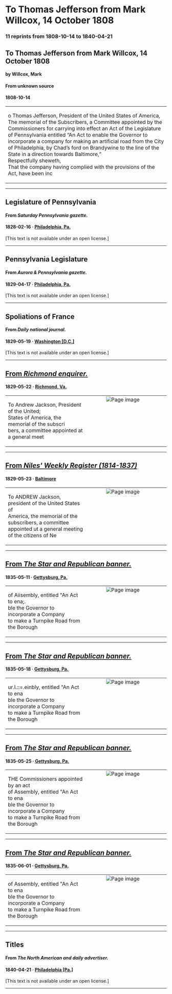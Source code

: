 
# To Thomas Jefferson from Mark Willcox, 14 October 1808

### 11 reprints from 1808-10-14 to 1840-04-21

## To Thomas Jefferson from Mark Willcox, 14 October 1808

#### by Willcox, Mark

#### From unknown source

#### 1808-10-14

<table style="width: 100%;"><tr><td style="width: 50%">

o Thomas Jefferson, President of the United States of America,  
The memorial of the Subscribers, a Committee appointed by the Commissioners for carrying into effect an Act of the Legislature of Pennsylvania entitled “An Act to enable the Governor to incorporate a company for making an artificial road from the City of Philadelphia, by Chad’s ford on Brandywine to the line of the State in a direction towards Baltimore,”  
Respectfully sheweth,  
That the company having complied with the provisions of the Act, have been inc
</td></tr></table>

---

## Legislature of Pennsylvania

#### From _Saturday Pennsylvania gazette._

#### 1828-02-16 &middot; [Philadelphia, Pa.](http://dbpedia.org/resource/Philadelphia)

[This text is not available under an open license.]

---

## Pennsylvania Legislature

#### From _Aurora & Pennsylvania gazette._

#### 1829-04-17 &middot; [Philadelphia, Pa.](http://dbpedia.org/resource/Philadelphia)

[This text is not available under an open license.]

---

## Spoliations of France

#### From _Daily national journal._

#### 1829-05-19 &middot; [Washington [D.C.]](http://dbpedia.org/resource/Washington%2C_D.C.)

[This text is not available under an open license.]

---

## [From _Richmond enquirer._](https://www.loc.gov/resource/sn84024735/1829-05-22/ed-1/?sp=4)

#### 1829-05-22 &middot; [Richmond, Va.](http://dbpedia.org/resource/Richmond%2C_Virginia)

<table style="width: 100%;"><tr><td style="width: 50%">

  
To Andrew Jackson, President of the United;  
States of America, the memorial of the subscri­  
bers, a committee appointed at a general meet
</td><td style="width: 50%; max-height: 75%; margin: auto; display: block;">
<img alt="Page image" src="https://tile.loc.gov/image-services/iiif/service:ndnp:vi:batch_vi_naturals_ver01:data:sn84024735:00414184030:1829052201:0022/pct:6.1653432975245215,33.00612079916849,14.99818361098137,1.4589829464526312/!600,600/0/default.jpg"/>
</td>
</tr></table>

---

## [From _Niles' Weekly Register (1814-1837)_](https://archive.org/details/sim_niles-national-register_1829-05-23_36_923/page/n10/mode/1up?view=theater)

#### 1829-05-23 &middot; [Baltimore](http://dbpedia.org/resource/Baltimore)

<table style="width: 100%;"><tr><td style="width: 50%">

  
  
To ANDREW Jackson, president of the United States of  
America, the memorial of the subscribers, a committee  
appointed ut a general meeting of the citizens of Ne
</td><td style="width: 50%; max-height: 75%; margin: auto; display: block;">
<img alt="Page image" src="https://iiif.archive.org/image/iiif/2/sim_niles-national-register_1829-05-23_36_923%2Fsim_niles-national-register_1829-05-23_36_923_jp2.zip%2Fsim_niles-national-register_1829-05-23_36_923_jp2%2Fsim_niles-national-register_1829-05-23_36_923_0010.jp2/pct:45.89143426294821,31.673994974874372,39.168326693227094,3.077889447236181/600,/0/default.jpg"/>
</td>
</tr></table>

---

## [From _The Star and Republican banner._](https://panewsarchive.psu.edu/lccn/sn86081069/1835-05-11/ed-1/seq-2/)

#### 1835-05-11 &middot; [Gettysburg, Pa.](http://dbpedia.org/resource/Gettysburg%2C_Pennsylvania)

<table style="width: 100%;"><tr><td style="width: 50%">

  
of Aiisembly, entitled &quot;An Act to ena;.   
ble the Governor to incorporate a Company   
to make a Turnpike Road from the Borough
</td><td style="width: 50%; max-height: 75%; margin: auto; display: block;">
<img alt="Page image" src="https://panewsarchive.psu.edu/iiif/batch_pst_faunus_ver01%2Fdata%2Fsn86081069%2F000002400%2F1835051101%2F0061.jp2/pct:73.0327868852459,78.10706084959816,7.248975409836065,1.8333811710677381/!600,600/0/default.jpg"/>
</td>
</tr></table>

---

## [From _The Star and Republican banner._](https://panewsarchive.psu.edu/lccn/sn86081069/1835-05-18/ed-1/seq-3/)

#### 1835-05-18 &middot; [Gettysburg, Pa.](http://dbpedia.org/resource/Gettysburg%2C_Pennsylvania)

<table style="width: 100%;"><tr><td style="width: 50%">

  
ur.l.::=.einbly, entitled &quot;An Act to ena­  
ble the Governor to incorporate a Company   
to make a Turnpike Road from the Borough
</td><td style="width: 50%; max-height: 75%; margin: auto; display: block;">
<img alt="Page image" src="https://panewsarchive.psu.edu/iiif/batch_pst_faunus_ver01%2Fdata%2Fsn86081069%2F000002400%2F1835051801%2F0065.jp2/pct:38.065275219971355,18.678243398392652,14.620421526498875,1.8513203214695753/!600,600/0/default.jpg"/>
</td>
</tr></table>

---

## [From _The Star and Republican banner._](https://panewsarchive.psu.edu/lccn/sn86081069/1835-05-25/ed-1/seq-3/)

#### 1835-05-25 &middot; [Gettysburg, Pa.](http://dbpedia.org/resource/Gettysburg%2C_Pennsylvania)

<table style="width: 100%;"><tr><td style="width: 50%">

  
THE Commissioners appointed by an act   
of Assembly, entitled &quot;An Act to ena­  
ble the Governor to incorporate a Company   
to make a Turnpike Road from the Borough
</td><td style="width: 50%; max-height: 75%; margin: auto; display: block;">
<img alt="Page image" src="https://panewsarchive.psu.edu/iiif/batch_pst_faunus_ver01%2Fdata%2Fsn86081069%2F000002400%2F1835052501%2F0068.jp2/pct:52.784079191585896,18.15442020665901,14.709218395545474,2.425373134328358/!600,600/0/default.jpg"/>
</td>
</tr></table>

---

## [From _The Star and Republican banner._](https://panewsarchive.psu.edu/lccn/sn86081069/1835-06-01/ed-1/seq-3/)

#### 1835-06-01 &middot; [Gettysburg, Pa.](http://dbpedia.org/resource/Gettysburg%2C_Pennsylvania)

<table style="width: 100%;"><tr><td style="width: 50%">

  
of Assembly, entitled &quot;An Act to ena­  
ble the Governor to incorporate a Company   
to make a Turnpike Road from the Borough
</td><td style="width: 50%; max-height: 75%; margin: auto; display: block;">
<img alt="Page image" src="https://panewsarchive.psu.edu/iiif/batch_pst_faunus_ver01%2Fdata%2Fsn86081069%2F000002400%2F1835060101%2F0071.jp2/pct:8.109919571045577,16.324626865671643,14.539080222726335,1.7113949483352469/!600,600/0/default.jpg"/>
</td>
</tr></table>

---

## Titles

#### From _The North American and daily advertiser._

#### 1840-04-21 &middot; [Philadelphia [Pa.]](http://dbpedia.org/resource/Philadelphia)

[This text is not available under an open license.]

---

